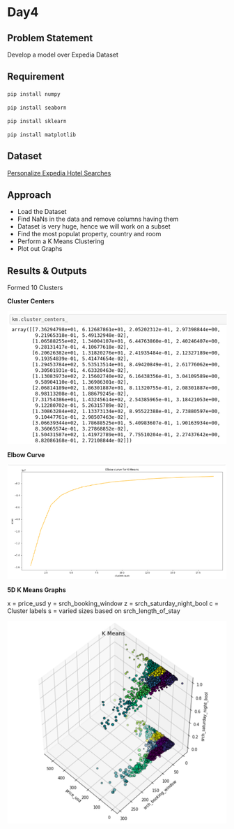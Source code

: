 # Day4

## Problem Statement

Develop a model over Expedia Dataset

## Requirement

`pip install numpy`

`pip install seaborn`

`pip install sklearn`

`pip install matplotlib`

## Dataset

[Personalize Expedia Hotel Searches]( https://www.kaggle.com/c/expedia-personalized-sort/data)

## Approach

* Load the Dataset
* Find NaNs in the data and remove columns having them
* Dataset is very huge, hence we will work on a subset
* Find the most populat property, country and room
* Perform a K Means Clustering
* Plot out Graphs

## Results & Outputs

Formed 10 Clusters

**Cluster Centers**

![Cluster Centers](Assets/Cluster_centers.png)

**Elbow Curve**

![Elbow Curve](Assets/Elbow_Curve.png)

**5D K Means Graphs**

x = price_usd
y = srch_booking_window
z = srch_saturday_night_bool
c = Cluster labels
s = varied sizes based on srch_length_of_stay

![5D K Means](Assets/5DKMeans.png)
